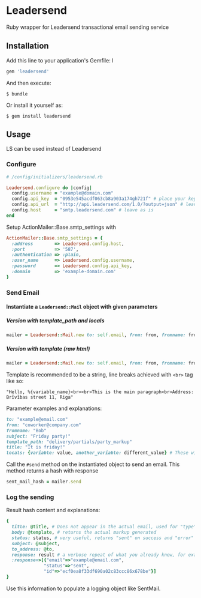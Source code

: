 # Leadersend

Ruby wrapper for Leadersend transactional email sending service

## Installation

Add this line to your application's Gemfile:
l
```ruby
gem 'leadersend'
```

And then execute:

    $ bundle

Or install it yourself as:

    $ gem install leadersend

## Usage

LS can be used instead of Leadersend

### Configure
```ruby
# /config/initializers/leadersend.rb

Leadersend.configure do |config|
  config.username = "example@domain.com"
  config.api_key  = "0953e545acdf063cb8a903a174gh721f" # place your key here
  config.api_url  = "http://api.leadersend.com/1.0/?output=json" # leave as is
  config.host     = "smtp.leadersend.com" # leave as is
end
```

Setup ActionMailer::Base.smtp_settings with
```ruby
ActionMailer::Base.smtp_settings = {
  :address        => Leadersend.config.host,
  :port           => '587',
  :authentication => :plain,
  :user_name      => Leadersend.config.username,
  :password       => Leadersend.config.api_key,
  :domain         => 'example-domain.com'
}
```

### Send Email
#### Instantiate a `Leadersend::Mail` object with given parameters
##### Version with template_path and locals

```ruby
mailer = Leadersend::Mail.new to: self.email, from: from, fromname: fromname, subject: subject, template_path: template_path, locals: locals, title: title
```

##### Version with template (raw html)

```ruby
mailer = Leadersend::Mail.new to: self.email, from: from, fromname: fromname, subject: subject, template: template, title: title
```

Template is recommended to be a string, line breaks achieved with `<br>` tag like so:
```
"Hello, %{variable_name}<br><br>This is the main paragraph<br>Address: Brīvības street 11, Riga"
```

Parameter examples and explanations:
```ruby
to: "example@email.com"
from: "coworker@company.com"
fromname: "Bob"
subject: "Friday party!"
template_path: "delivery/partials/party_markup"
title: "It is friday!"
locals: {variable: value, another_variable: different_value} # These will be made available in the template
```

Call the `#send` method on the instantiated object to send an email. This method returns a hash with response
```ruby
sent_mail_hash = mailer.send
```

### Log the sending
Result hash content and explanations:
```ruby
{
  title: @title, # Does not appear in the actual email, used for "type" identification
  body: @template, # returns the actual markup generated
  status: status, # very useful, returns "sent" on success and "error" on fail
  subject: @subject,
  to_address: @to,
  response: result # a verbose repeat of what you already knew, for example
  :response=>[{"email"=>"example@email.com",
              "status"=>"sent",
              "id"=>"ecf0ea8f33df690a02c83ccc86x678be"}]
}
```

Use this information to populate a logging object like SentMail.
